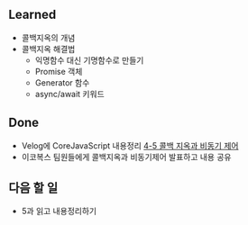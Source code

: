 ## Learned
- 콜백지옥의 개념
- 콜백지옥 해결법
  - 익명함수 대신 기명함수로 만들기
  - Promise 객체
  - Generator 함수
  - async/await 키워드

## Done
- Velog에 CoreJavaScript 내용정리 [4-5 콜백 지옥과 비동기 제어]("https://velog.io/@hippo9851/%EC%B1%85%EC%A0%95%EB%A6%AC-CoreJavaScript-4-5-%EC%BD%9C%EB%B0%B1-%EC%A7%80%EC%98%A5%EA%B3%BC-%EB%B9%84%EB%8F%99%EA%B8%B0-%EC%A0%9C%EC%96%B4")
- 이코복스 팀원들에게 콜백지옥과 비동기제어 발표하고 내용 공유

## 다음 할 일
- 5과 읽고 내용정리하기
